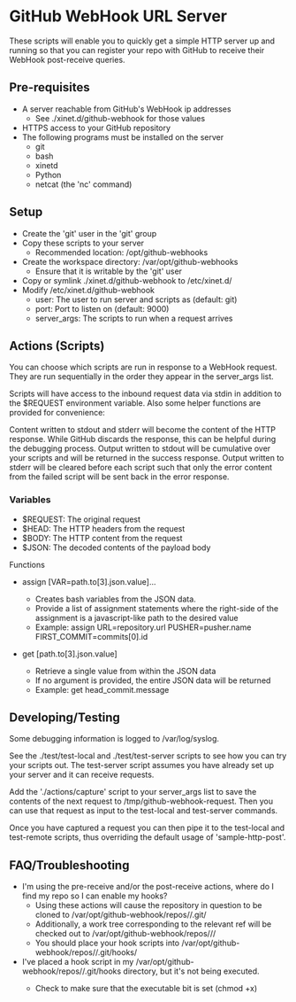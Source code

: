 # GitHub WebHook URL Server

These scripts will enable you to quickly get a simple HTTP server up and running so that you can register your repo with GitHub to receive their WebHook post-receive queries.

## Pre-requisites

* A server reachable from GitHub's WebHook ip addresses
    * See ./xinet.d/github-webhook for those values
* HTTPS access to your GitHub repository
* The following programs must be installed on the server
    * git
    * bash
    * xinetd
    * Python
    * netcat (the 'nc' command)

## Setup

* Create the 'git' user in the 'git' group
* Copy these scripts to your server
    * Recommended location: /opt/github-webhooks
* Create the workspace directory: /var/opt/github-webhooks
    * Ensure that it is writable by the 'git' user
* Copy or symlink ./xinet.d/github-webhook to /etc/xinet.d/
* Modify /etc/xinet.d/github-webhook
    * user: The user to run server and scripts as (default: git)
    * port: Port to listen on (default: 9000)
    * server_args: The scripts to run when a request arrives

## Actions (Scripts)

You can choose which scripts are run in response to a WebHook request. They are run sequentially in the order they appear in the server_args list.

Scripts will have access to the inbound request data via stdin in addition to the $REQUEST environment variable. Also some helper functions are provided for convenience:

Content written to stdout and stderr will become the content of the HTTP response. While GitHub discards the response, this can be helpful during the debugging process. Output written to stdout will be cumulative over your scripts and will be returned in the success response. Output written to stderr will be cleared before each script such that only the error content from the failed script will be sent back in the error response. 

### Variables

* $REQUEST: The original request
* $HEAD: The HTTP headers from the request
* $BODY: The HTTP content from the request
* $JSON: The decoded contents of the payload body

Functions

* assign [VAR=path.to[3].json.value]...
    * Creates bash variables from the JSON data.
    * Provide a list of assignment statements where the right-side of the assignment is a javascript-like path to the desired value
    * Example: assign URL=repository.url PUSHER=pusher.name FIRST_COMMIT=commits[0].id
    
* get [path.to[3].json.value]
    * Retrieve a single value from within the JSON data
    * If no argument is provided, the entire JSON data will be returned
    * Example: get head_commit.message

## Developing/Testing

Some debugging information is logged to /var/log/syslog.

See the ./test/test-local and ./test/test-server scripts to see how you can try your scripts out. The test-server script assumes you have already set up your server and it can receive requests.

Add the './actions/capture' script to your server_args list to save the contents of the next request to /tmp/github-webhook-request. Then you can use that request as input to the test-local and test-server commands.

Once you have captured a request you can then pipe it to the test-local and test-remote scripts, thus overriding the default usage of 'sample-http-post'.

## FAQ/Troubleshooting

* I'm using the pre-receive and/or the post-receive actions, where do I find my repo so I can enable my hooks?
    * Using these actions will cause the repository in question to be cloned to /var/opt/github-webhook/repos/<owner>/<repository>.git/
    * Additionally, a work tree corresponding to the relevant ref will be checked out to /var/opt/github-webhook/repos/<owner>/<repository>/
    * You should place your hook scripts into /var/opt/github-webhook/repos/<owner>/<repository>.git/hooks/
* I've placed a hook script in my /var/opt/github-webhook/repos/<owner>/<repository>.git/hooks directory, but it's not being executed.
    * Check to make sure that the executable bit is set (chmod +x)
